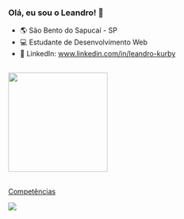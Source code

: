 ### Olá, eu sou o Leandro! 🎉

- 🌎 São Bento do Sapucaí - SP
- 💻 Estudante de Desenvolvimento Web
- 🔗 LinkedIn: www.linkedin.com/in/leandro-kurby

##

<div>
  <a href="https://github.com/leandro-kurby" />
  <img height="200em" src="https://github-readme-stats.vercel.app/api?username=leandro-kurby&show_icons=true&theme=default&include_all_commits=true&count_private=true"/>
</div>

<div><br>
 <p>Competências</p>
 <img src="https://skillicons.dev/icons?i=html,css,javascript,react,git,github,figma,vercel,discord,stackoverflow" />
</div>

